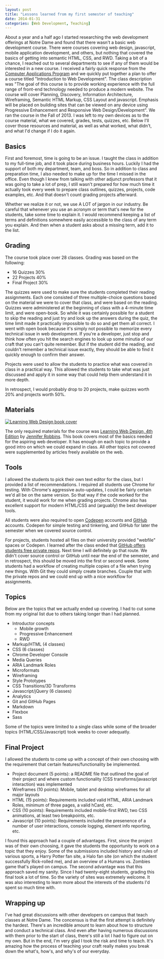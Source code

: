 ```yaml
---
layout: post
title: "Lessons learned from my first semester of teaching"
date: 2014-01-31
categories: [Web Development, Teaching]
---
```

About a year and a half ago I started researching the web development offerings at Notre Dame and found that there wasn't a basic web development course. There were courses covering web design, javascript, mobile application development, and others, but nothing that covered the basics of getting into semantic HTML, CSS, and RWD. Taking a bit of a chance, I reached out to several departments to see if any of them would be interested in a new course. I received a fairly quick response from the [Computer Applications Program](http://capp.nd.edu/) and we quickly put together a plan to offer a course titled "Introduction to Web Development".<!--more--> The class description was "The goal of this course is to provide working experience with the full range of front-end technology needed to produce a modern website. The course will cover Planning, Discovery, Information Architecture, Wireframing, Semantic HTML Markup, CSS Layout and javascript. Emphasis will be placed on building sites that can be viewed on any device using Progressive Enhancement and Responsive Web Design/Development". We ran the course in the Fall of 2013. I was left to my own devices as to the course material, what we covered, grades, tests, quizzes, etc. Below I'll cover those resources and material, as well as what worked, what didn't, and what I'd change if I do it again.

## Basics

First and foremost, time is going to be an issue. I taught the class in addition to my full-time job, and it took place during business hours. Luckily I had the support of both my department, team, and boss. So in addition to class and preparation time, I also needed to make up for the time I missed in the office. Even though I knew from talking with other adjunct professors that it was going to take a lot of prep, I still wasn't prepared for how much time it actually took every week to prepare class outlines, quizzes, projects, code examples, etc. And that doesn't count grading projects afterward.

Whether we realize it or not, we use A LOT of jargon in our industry. Be careful that whenever you use an acronym or term that's new for the students, take some time to explain it. I would recommend keeping a list of terms and definitions somewhere easily accessible to the class of any term you explain. And then when a student asks about a missing term, add it to the list.

## Grading

The course took place over 28 classes. Grading was based on the following:

- 16 Quizzes 30%
- 22 Projects 40%
- Final Project 30%

The quizzes were used to make sure the students completed their reading assignments. Each one consisted of three multiple-choice questions based on the material we were to cover that class, and were based on the reading. Quizzes were administered at the beginning of class with a 4-minute time limit, and were open-book. So while it was certainly possible for a student to skip the reading and just try and look up the answers during the quiz, the time limit made it practically impossible to do so and get them all correct. I went with open book because it's simply not possible to memorize every technical issue in web development. If you're a developer, just stop and think how often you hit the search engines to look up some minutia of our craft that you can't quite remember. But if the student did the reading, and couldn't remember a technical issue exactly, they should be able to find it quickly enough to confirm their answer.

Projects were used to allow the students to practice what was covered in class in a practical way. This allowed the students to take what was just discussed and apply it in some way that could help them understand it in more depth.

In retrospect, I would probably drop to 20 projects, make quizzes worth 20% and projects worth 50%.

## Materials

[<img class="alignright" alt="Learning Web Design book cover" title="Learning Web Design book cover" src="/images/2014/learning-web-design.jpg">](http://amzn.to/16fVcJf)

The only required materials for the course was [Learning Web Design, 4th Edition](http://amzn.to/16fVcJf) by [Jennifer Robbins](https://twitter.com/jenville). This book covers most of the basics needed for the aspiring web developer. It has enough on each topic to provide a good intro on which we could expand in class. All other topics not covered were supplemented by articles freely available on the web.

## Tools

I allowed the students to pick their own text editor for the class, but I provided a list of recommendations. I required all students use Chrome for testing. With Chrome's aggressive auto-updates, I could be fairly certain we'd all be on the same version. So that way if the code worked for the student, it would work for me when grading projects. Chrome also has excellent support for modern HTML/CSS and (arguably) the best developer tools.

All students were also required to open [Codepen](http://codepen.io/) accounts and [GitHub](https://github.com/) accounts. Codepen for simple testing and tinkering, and GitHub for later the semester when we covered source control.

For projects, students hosted all files on their university provided "webfile" spaces or Codepen. I learned after the class ended that [GitHub offers students free private repos](https://github.com/edu). Next time I will definitely go that route. We didn't cover source control or GitHub until near the end of the semester, and in retrospect, this should be moved into the first or second week. Some students had a workflow of creating multiple copies of a file when trying new things. With Git they could simply create branches. Couple that with the private repos and we could end up with a nice workflow for assignments.

## Topics

Below are the topics that we actually ended up covering. I had to cut some from my original list due to others taking longer than I had planned.

- Introductor concepts
  - Mobile growth
  - Progressive Enhancement
  - RWD
- Markup/HTML (4 classes)
- CSS (6 classes)
- Chrome Developer Console
- Media Queries
- ARIA Landmark Roles
- Microformats
- Wireframing
- Style Prototypes
- CSS Transitions/3D Transforms
- Javascript/jQuery (6 classes)
- Analytics
- Git and GitHub Pages
- Markdown
- Flexbox
- Sass

Some of the topics were limited to a single class while some of the broader topics (HTML/CSS/Javascript) took weeks to cover adequatly.

## Final Project

I allowed the students to come up with a concept of their own choosing with the requirement that certain features/functionality be implemented.

- Project document (5 points): a README file that outlined the goal of their project and where custom functionality (CSS transforms/javascript interaction) was implemented
- Wireframes (10 points): Mobile, tablet and desktop wireframes for all major layouts
- HTML (15 points): Requirements included valid HTML, ARIA Landmark Roles, minimum of three pages, a valid hCard, etc.
- CSS (10 points): Requirements included mobile-first RWD, two CSS animations, at least two breakpoints, etc.
- Javascript (10 points): Requirements included the presenence of a number of user interactions, console logging, element info reporting, etc.

I found this approach had a couple of advantages. First, since the project was of their own choosing, it gave the students the opportunity to work on a topic that they enjoy. Some of the submissions included history and rules of various sports, a Harry Potter fan site, a Halo fan site (on which the student successfully Rick-rolled me), and an overview of a Humans vs. Zombies game that's played on campus. The second advantage was that this approach saved my sanity. Since I had twenty-eight students, grading this final took a lot of time. So the variety of sites was extremely welcome. It was also interesting to learn more about the interests of the students I'd spent so much time with.

## Wrapping up

I've had great discussions with other developers on campus that teach classes at Notre Dame. The concensus is that the first attempt is definitely the hardest. There's an incredible amount to learn about how to structure and conduct a technical class. And even after having numerous discussions with them prior to the start of class, there's still a lot I had to figure out on my own. But in the end, I'm very glad I took the risk and time to teach. It's amazing how the process of teaching your craft really makes you break down the what's, how's, and why's of our everyday.
